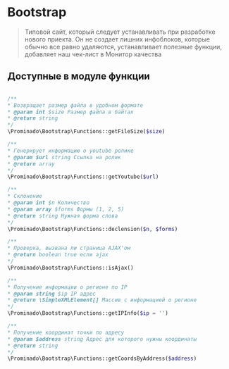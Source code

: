 # Bootstrap

> Типовой сайт, который следует устанавливать при разработке нового приекта. Он не создает лишних инфоблоков, которые обычно все равно удаляются, устанавливает полезные функции, добавляет наш чек-лист в Монитор качества

## Доступные в модуле функции

```php

/**
* Возвращает размер файла в удобном формате
* @param int $size Размер файла в байтах
* @return string
*/
\Prominado\Bootstrap\Functions::getFileSize($size)

/**
* Генерирует информацию о youtube ролике
* @param $url string Ссылка на ролик
* @return array
*/
\Prominado\Bootstrap\Functions::getYoutube($url)

/**
* Склонение
* @param int $n Количество
* @param array $forms Формы (1, 2, 5)
* @return string Нужная форма слова
*/
\Prominado\Bootstrap\Functions::declension($n, $forms)

/**
* Проверка, вызвана ли страница AJAX'ом
* @return boolean true если ajax
*/
\Prominado\Bootstrap\Functions::isAjax()

/**
* Получение информации о регионе по IP
* @param string $ip IP адрес
* @return \SimpleXMLElement[] Массив с информацией о регионе
*/
\Prominado\Bootstrap\Functions::getIPInfo($ip = '')

/**
* Получение координат точки по адресу
* @param $address string Адрес для которого нужны координаты
* @return string
*/
\Prominado\Bootstrap\Functions::getCoordsByAddress($address)
```
